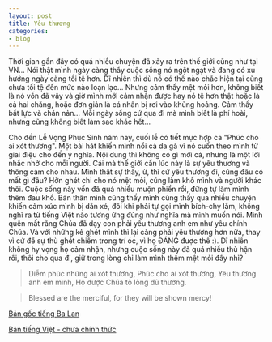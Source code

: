 ```yaml
---
layout: post
title: Yêu thương
categories:
- blog
---
```


Thời gian gần đây có quá nhiều chuyện đã xảy ra trên thế giới cũng như tại VN... Nói thật mình ngày càng thấy cuộc sống nó ngột ngạt và đang có xu hướng ngày càng tồi tệ hơn. Dĩ nhiên thì dù nó có thế nào chắc hiện tại cũng chưa tồi tệ đến mức nào loạn lạc... Nhưng cảm thấy mệt mỏi hơn, không biết là nó vốn đã vậy và giờ mình mới cảm nhận được hay nó tệ hơn thật hoặc là cả hai chăng, hoặc đơn giản là cá nhân bị rơi vào khủng hoảng. Cảm thấy bất lực và chán nản... Mỗi ngày sống cứ qua đi mà mình biết là phí hoài, nhưng cũng không biết làm sao khác hết... 

Cho đến Lễ Vọng Phục Sinh năm nay, cuối lễ có tiết mục hợp ca "Phúc cho ai xót thương". Một bài hát khiến mình nổi cả da gà vì nó cuốn theo mình từ giai điệu cho đến ý nghĩa. Nội dung thì không có gì mới cả, nhưng là một lời nhắc nhở cho mỗi người. Cái mà thế giới cần lúc này là sự yêu thương và thông cảm cho nhau. Mình thật sự thấy, ừ, thì cứ yêu thương đi, cũng đâu có mất gì đâu? Hờn ghét chi cho nó mệt mỏi, cũng làm khổ mình và người khác thôi. Cuộc sống này vốn đã quá nhiều muộn phiền rồi, đừng tự làm mình thêm đau khổ. Bản thân mình cũng thấy mình cũng thấy qua nhiều chuyện khiến cảm xúc mình bị dằn xé, đôi khi phải tự gọi mình bích-chy lắm, không nghĩ ra từ tiếng Việt nào tương ứng đúng như nghĩa mà mình muốn nói. Mình quên mất rằng Chúa đã dạy con phải yêu thương anh em như yêu chính Chúa. Và với những kẻ ghét mình thì lại càng phải yêu thương hơn nữa, thay vì cứ để sự thù ghét chiếm trong trí óc, vì họ ĐÁNG được thế :). Dĩ nhiên không hy vọng họ cảm nhận, nhưng cuộc sống này đã quá nhiều thù hận rồi, thôi cho qua đi, giữ trong lòng chỉ làm mình thêm mệt mỏi đấy nhỉ?

> Diễm phúc những ai xót thương, 
> Phúc cho ai xót thương,
> Yêu thương anh em mình, 
> Họ được Chúa tỏ lòng dủ thương.

> Blessed are the merciful, for they will be shown mercy!

[Bản gốc tiếng Ba Lan](https://www.youtube.com/watch?v=eZRsoPmeZXk)

[Bản tiếng Việt - chưa chính thức](https://www.youtube.com/watch?v=ouayYnvz8-U)